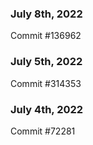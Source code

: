 ### July 8th, 2022

Commit #136962

### July 5th, 2022

Commit #314353


### July 4th, 2022

Commit #72281
